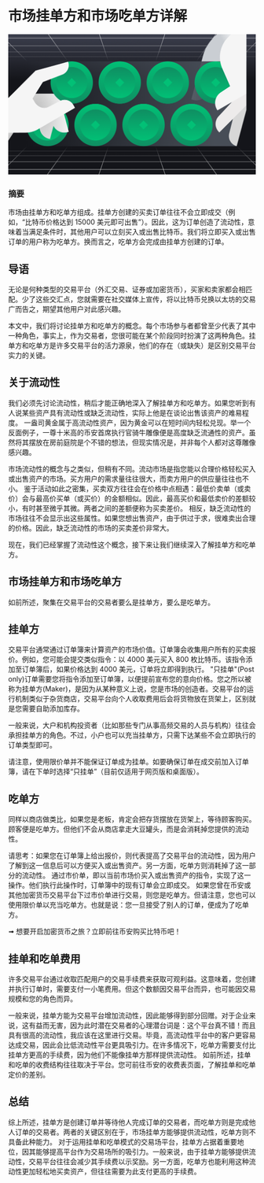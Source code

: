 # 市场挂单方和市场吃单方详解
![c3500efe9e9b43c084c423ea59d768af](media/c3500efe9e9b43c084c423ea59d768af.png)

### 摘要

市场由挂单方和吃单方组成。挂单方创建的买卖订单往往不会立即成交（例如，“比特币价格达到 15000 美元即可出售”）。因此，这为订单创造了流动性，意味着当满足条件时，其他用户可以立刻买入或出售比特币。我们将立即买入或出售订单的用户称为吃单方。换而言之，吃单方会完成由挂单方创建的订单。


## 导语
无论是何种类型的交易平台（外汇交易、证券或加密货币），买家和卖家都会相匹配。少了这些交汇点，您就需要在社交媒体上宣传，将以比特币兑换以太坊的交易广而告之，期望其他用户对此感兴趣。

本文中，我们将讨论挂单方和吃单方的概念。每个市场参与者都曾至少代表了其中一种角色，事实上，作为交易者，您很可能在某个阶段同时扮演了这两种角色。挂单方和吃单方是许多交易平台的活力源泉，他们的存在（或缺失）是区别交易平台实力的关键。


## 关于流动性
我们必须先讨论流动性，稍后才能正确地深入了解挂单方和吃单方。如果您听到有人说某些资产具有流动性或缺乏流动性，实际上他是在谈论出售该资产的难易程度。 
一盎司黄金属于高流动性资产，因为黄金可以在短时间内轻松兑现。举一个反面例子，一尊十米高的币安首席执行官骑牛雕像便是高度缺乏流通性的资产。虽然将其摆放在房前庭院是个不错的想法，但现实情况是，并非每个人都对这尊雕像感兴趣。

市场流动性的概念与之类似，但稍有不同。流动市场是指您能以合理价格轻松买入或出售资产的市场。买方用户的需求量往往很大，而卖方用户的供应量往往也不小。 
鉴于活动如此之密集，买卖双方往往会在价格中点相遇：最低价卖单（或卖价）会与最高价买单（或买价）的金额相似。因此，最高买价和最低卖价的差额较小，有时甚至微乎其微。两者之间的差额便称为买卖差价。
相反，缺乏流动性的市场往往不会显示出这些属性。如果您想出售资产，由于供过于求，很难卖出合理的价格。因此，缺乏流动性的市场的买卖差价非常大。

现在，我们已经掌握了流动性这个概念，接下来让我们继续深入了解挂单方和吃单方。



## 市场挂单方和市场吃单方
如前所述，聚集在交易平台的交易者要么是挂单方，要么是吃单方。 



## 挂单方 
交易平台通常通过订单簿来计算资产的市场价值。订单簿会收集用户所有的买卖报价。例如，您可能会提交类似指令：以 4000 美元买入 800 枚比特币。该指令添加至订单簿后，如果价格达到 4000 美元，订单将立即得到执行。 
"只挂单"(Post only)订单需要您将指令添加至订单簿，以便提前宣布您的意向价格。您之所以被称为挂单方(Maker)，是因为从某种意义上说，您是市场的创造者。交易平台的运行机制类似于杂货商店，交易平台向个人收取费用后会将货物放在货架上，区别就是您需要自助添加库存。

一般来说，大户和机构投资者（比如那些专门从事高频交易的人员与机构）往往会承担挂单方的角色。不过，小户也可以充当挂单方，只需下达某些不会立即执行的订单类型即可。

请注意，使用限价单并不能保证订单成为挂单。如要确保订单在成交前加入订单簿，请在下单时选择“只挂单”（目前仅适用于网页版和桌面版）。



## 吃单方
同样以商店做类比，如果您是老板，肯定会把存货摆放在货架上，等待顾客购买。顾客便是吃单方。但他们不会从商店拿走大豆罐头，而是会消耗掉您提供的流动性。

请思考：如果您在订单簿上给出报价，则代表提高了交易平台的流动性，因为用户了解到这一信息后可以方便买入或出售资产。另一方面，吃单方则消耗掉了这一部分的流动性。 通过市价单，即以当前市场价买入或出售资产的指令，实现了这一操作。他们执行此操作时，订单簿中的现有订单会立即成交。
如果您曾在币安或其他加密货币交易平台下过市价单进行交易，则您是吃单方。但请注意，您也可以使用限价单以充当吃单方。也就是说：您一旦接受了别人的订单，便成为了吃单方。 



➟ 想要开启加密货币之旅？立即前往币安购买比特币吧！


## 挂单和吃单费用
许多交易平台通过收取匹配用户的交易手续费来获取可观利益。这意味着，您创建并执行订单时，需要支付一小笔费用。但这个数额因交易平台而异，也可能因交易规模和您的角色而异。

一般来说，挂单方能为交易平台增加流动性，因此能够得到部分回赠。对于企业来说，这有益而无害，因为此时潜在交易者的心理潜台词是：这个平台真不错！而且具有很高的流动性，我应该在这里进行交易。毕竟，高流动性平台中的客户更容易达成交易，因此会比低流动性平台更具吸引力。在许多情况下，吃单方需要支付比挂单方更高的手续费，因为他们不能像挂单方那样提供流动性。
如前所述，挂单和吃单的收费结构往往取决于平台。您可前往币安的收费表页面，了解挂单和吃单定价的差别。


## 总结
综上所述，挂单方是创建订单并等待他人完成订单的交易者，而吃单方则是完成他人订单的交易者。两者的关键区别在于，市场挂单方能够提供流动性，吃单方则不具备此种能力。 
对于运用挂单和吃单模式的交易场平台，挂单方占据着重要地位，因其能够提高平台作为交易场所的吸引力。一般来说，由于挂单方能够提供流动性，交易平台往往会减少其手续费以示奖励。另一方面，吃单方也能利用这种流动性更加轻松地买卖资产，但往往需要为此支付更高的手续费。

